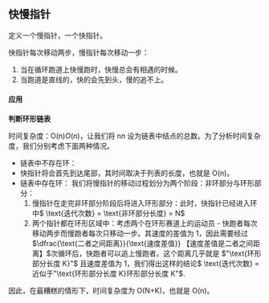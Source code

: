 ## 快慢指针

定义一个慢指针，一个快指针。

快指针每次移动两步，慢指针每次移动一步：

1. 当在循环跑道上快慢跑时，快慢总会有相遇的时候。
2. 当跑道是直线的，快的会先到头，慢的追不上。



#### 应用

**判断环形链表**

时间复杂度：O(n)*O*(*n*)，让我们将 n*n* 设为链表中结点的总数。为了分析时间复杂度，我们分别考虑下面两种情况。

- 链表中不存在环：
- 快指针将会首先到达尾部，其时间取决于列表的长度，也就是 O(n)。
- 链表中存在环：
  我们将慢指针的移动过程划分为两个阶段：非环部分与环形部分：
  1. 慢指针在走完非环部分阶段后将进入环形部分：此时，快指针已经进入环中$ \text{迭代次数} = \text{非环部分长度} = N​$
  2. 两个指针都在环形区域中：考虑两个在环形赛道上的运动员 - 快跑者每次移动两步而慢跑者每次只移动一步。其速度的差值为 1，因此需要经过$\dfrac{\text{二者之间距离}}{\text{速度差值}}     【速度差值是二者之间距离】 ​$次循环后，快跑者可以追上慢跑者。这个距离几乎就是 $"\text{环形部分长度 K}"​$ 且速度差值为 1，我们得出这样的结论$ \text{迭代次数} = 近似于"\text{环形部分长度 K}环形部分长度 K"​$.

因此，在最糟糕的情形下，时间复杂度为 O(N+K)，也就是 O(n)。

